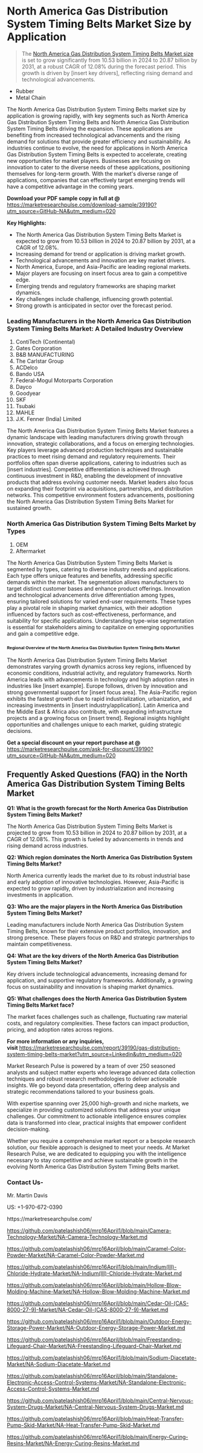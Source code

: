 <h1>North America Gas Distribution System Timing Belts Market&nbsp;Size by Application</h1><blockquote><p>The <a href="https://marketresearchpulse.com/download-sample/39190?utm_source=GitHub-NA&amp;utm_medium=020">North America Gas Distribution System Timing Belts Market size</a> is set to grow significantly from 10.53 billion in 2024 to 20.87 billion by 2031, at a robust CAGR of 12.08% during the forecast period. This growth is driven by [insert key drivers], reflecting rising demand and technological advancements.</p></blockquote><ul><li>Rubber<li> Metal Chain</li></ul><p>The North America Gas Distribution System Timing Belts market size by application is growing rapidly, with key segments such as North America Gas Distribution System Timing Belts and North America Gas Distribution System Timing Belts driving the expansion. These applications are benefiting from increased technological advancements and the rising demand for solutions that provide greater efficiency and sustainability. As industries continue to evolve, the need for applications in North America Gas Distribution System Timing Belts is expected to accelerate, creating new opportunities for market players. Businesses are focusing on innovation to cater to the diverse needs of these applications, positioning themselves for long-term growth. With the market's diverse range of applications, companies that can effectively target emerging trends will have a competitive advantage in the coming years.</p><p><strong>Download your PDF sample copy in full at @ </strong><a href="https://marketresearchpulse.com/download-sample/39190?utm_source=GitHub-NA&amp;utm_medium=020">https://marketresearchpulse.com/download-sample/39190?utm_source=GitHub-NA&amp;utm_medium=020</a></p><p><strong>Key Highlights: </strong></p><ul><li>The North America Gas Distribution System Timing Belts Market is expected to grow from 10.53 billion in 2024 to 20.87 billion by 2031, at a CAGR of 12.08%.</li><li>Increasing demand for trend or application is driving market growth.</li><li>Technological advancements and innovation are key market drivers.</li><li>North America, Europe, and Asia-Pacific are leading regional markets.</li><li>Major players are focusing on insert focus area to gain a competitive edge.</li><li>Emerging trends and regulatory frameworks are shaping market dynamics.</li><li>Key challenges include challenge, influencing growth potential.</li><li>Strong growth is anticipated in sector over the forecast period.</li></ul><h3>Leading Manufacturers in the North America Gas Distribution System Timing Belts Market: A Detailed Industry Overview</h3><ol><li>ContiTech (Continental)</li><li>Gates Corporation</li><li>B&B MANUFACTURING</li><li>The Carlstar Group</li><li>ACDelco</li><li>Bando USA</li><li>Federal-Mogul Motorparts Corporation</li><li>Dayco</li><li>Goodyear</li><li>SKF</li><li>Tsubaki</li><li>MAHLE</li><li>J.K. Fenner (India) Limited</li></ol><div class="flex max-w-full flex-col flex-grow"><div class="min-h-8 text-message flex w-full flex-col items-end gap-2 whitespace-normal break-words [.text-message+&amp;]:mt-5" dir="auto" data-message-author-role="assistant" data-message-id="fd8432e4-4910-450d-b182-61b7bfb0a01f" data-message-model-slug="gpt-4o"><div class="flex w-full flex-col gap-1 empty:hidden first:pt-[3px]"><div class="markdown prose w-full break-words dark:prose-invert light"><p>The North America Gas Distribution System Timing Belts Market features a dynamic landscape with leading manufacturers driving growth through innovation, strategic collaborations, and a focus on emerging technologies. Key players leverage advanced production techniques and sustainable practices to meet rising demand and regulatory requirements. Their portfolios often span diverse applications, catering to industries such as [insert industries]. Competitive differentiation is achieved through continuous investment in R&amp;D, enabling the development of innovative products that address evolving customer needs. Market leaders also focus on expanding their footprint via acquisitions, partnerships, and distribution networks. This competitive environment fosters advancements, positioning the North America Gas Distribution System Timing Belts Market for sustained growth.</p></div></div></div></div><h3>North America Gas Distribution System Timing Belts Market by Types</h3><ol><li>OEM<li> Aftermarket</li></ol><div class="flex max-w-full flex-col flex-grow"><div class="min-h-8 text-message flex w-full flex-col items-end gap-2 whitespace-normal break-words [.text-message+&amp;]:mt-5" dir="auto" data-message-author-role="assistant" data-message-id="084470be-0bb7-4664-bddf-5156b4f41249" data-message-model-slug="gpt-4o-mini"><div class="flex w-full flex-col gap-1 empty:hidden first:pt-[3px]"><div class="markdown prose w-full break-words dark:prose-invert light"><p>The North America Gas Distribution System Timing Belts Market is segmented by types, catering to diverse industry needs and applications. Each type offers unique features and benefits, addressing specific demands within the market. The segmentation allows manufacturers to target distinct customer bases and enhance product offerings. Innovation and technological advancements drive differentiation among types, ensuring tailored solutions for varied end-user requirements. These types play a pivotal role in shaping market dynamics, with their adoption influenced by factors such as cost-effectiveness, performance, and suitability for specific applications. Understanding type-wise segmentation is essential for stakeholders aiming to capitalize on emerging opportunities and gain a competitive edge.</p></div></div></div></div><h3><span style="font-size: 11px;">Regional Overview of the North America Gas Distribution System Timing Belts Market</span></h3><div class="flex max-w-full flex-col flex-grow"><div class="min-h-8 text-message flex w-full flex-col items-end gap-2 whitespace-normal break-words [.text-message+&amp;]:mt-5" dir="auto" data-message-author-role="assistant" data-message-id="e9038762-ce64-4e30-91c9-9bd413514231" data-message-model-slug="gpt-4o-mini"><div class="flex w-full flex-col gap-1 empty:hidden first:pt-[3px]"><div class="markdown prose w-full break-words dark:prose-invert light"><p>The North America Gas Distribution System Timing Belts Market demonstrates varying growth dynamics across key regions, influenced by economic conditions, industrial activity, and regulatory frameworks. North America leads with advancements in technology and high adoption rates in industries like [insert example]. Europe follows, driven by innovation and strong governmental support for [insert focus area]. The Asia-Pacific region exhibits the fastest growth due to rapid industrialization, urbanization, and increasing investments in [insert industry/application]. Latin America and the Middle East &amp; Africa also contribute, with expanding infrastructure projects and a growing focus on [insert trend]. Regional insights highlight opportunities and challenges unique to each market, guiding strategic decisions.</p></div></div></div></div><p><strong>Get a special discount on your report purchase at @ </strong><a href="https://marketresearchpulse.com/ask-for-discount/39190?utm_source=GitHub-NA&amp;utm_medium=020">https://marketresearchpulse.com/ask-for-discount/39190?utm_source=GitHub-NA&amp;utm_medium=020</a></p><h2>Frequently Asked Questions (FAQ) in the North America Gas Distribution System Timing Belts Market</h2><p><strong>Q1: What is the growth forecast for the North America Gas Distribution System Timing Belts Market?</strong></p><p>The North America Gas Distribution System Timing Belts Market is projected to grow from 10.53 billion in 2024 to 20.87 billion by 2031, at a CAGR of 12.08%. This growth is fueled by advancements in trends and rising demand across industries.</p><p><strong>Q2: Which region dominates the North America Gas Distribution System Timing Belts Market?</strong></p><p>North America currently leads the market due to its robust industrial base and early adoption of innovative technologies. However, Asia-Pacific is expected to grow rapidly, driven by industrialization and increasing investments in application.</p><p><strong>Q3: Who are the major players in the North America Gas Distribution System Timing Belts Market?</strong></p><p>Leading manufacturers include North America Gas Distribution System Timing Belts, known for their extensive product portfolios, innovation, and strong presence. These players focus on R&amp;D and strategic partnerships to maintain competitiveness.</p><p><strong>Q4: What are the key drivers of the North America Gas Distribution System Timing Belts Market?</strong></p><p>Key drivers include technological advancements, increasing demand for application, and supportive regulatory frameworks. Additionally, a growing focus on sustainability and innovation is shaping market dynamics.</p><p><strong>Q5: What challenges does the North America Gas Distribution System Timing Belts Market face?</strong></p><p>The market faces challenges such as challenge, fluctuating raw material costs, and regulatory complexities. These factors can impact production, pricing, and adoption rates across regions.</p><p><strong>For more information or any inquiries, visit&nbsp;</strong><a href="https://marketresearchpulse.com/report/39190/gas-distribution-system-timing-belts-market?utm_source=Linkedin&utm_medium=020">https://marketresearchpulse.com/report/39190/gas-distribution-system-timing-belts-market?utm_source=Linkedin&utm_medium=020</a></p><p>Market Research Pulse is powered by a team of over 250 seasoned analysts and subject matter experts who leverage advanced data collection techniques and robust research methodologies to deliver actionable insights. We go beyond data presentation, offering deep analysis and strategic recommendations tailored to your business goals.</p><p>With expertise spanning over 25,000 high-growth and niche markets, we specialize in providing customized solutions that address your unique challenges. Our commitment to actionable intelligence ensures complex data is transformed into clear, practical insights that empower confident decision-making.</p><p>Whether you require a comprehensive market report or a bespoke research solution, our flexible approach is designed to meet your needs. At Market Research Pulse, we are dedicated to equipping you with the intelligence necessary to stay competitive and achieve sustainable growth in the evolving North America Gas Distribution System Timing Belts market.</p><h3><strong>Contact Us-</strong></h3><p>Mr. Martin Davis</p><p>US: +1-970-672-0390</p><p>https://marketresearchpulse.com/</p><p><a href="https://github.com/patelashish06/mrp16April1/blob/main/Camera-Technology-Market/NA-Camera-Technology-Market.md">https://github.com/patelashish06/mrp16April1/blob/main/Camera-Technology-Market/NA-Camera-Technology-Market.md</a></p><p><a href="https://github.com/patelashish06/mrp16April/blob/main/Caramel-Color-Powder-Market/NA-Caramel-Color-Powder-Market.md">https://github.com/patelashish06/mrp16April/blob/main/Caramel-Color-Powder-Market/NA-Caramel-Color-Powder-Market.md</a></p><p><a href="https://github.com/patelashish06/mrp16April1/blob/main/Indium(III)-Chloride-Hydrate-Market/NA-Indium(III)-Chloride-Hydrate-Market.md">https://github.com/patelashish06/mrp16April1/blob/main/Indium(III)-Chloride-Hydrate-Market/NA-Indium(III)-Chloride-Hydrate-Market.md</a></p><p><a href="https://github.com/patelashish06/mrp16April/blob/main/Hollow-Blow-Molding-Machine-Market/NA-Hollow-Blow-Molding-Machine-Market.md">https://github.com/patelashish06/mrp16April/blob/main/Hollow-Blow-Molding-Machine-Market/NA-Hollow-Blow-Molding-Machine-Market.md</a></p><p><a href="https://github.com/patelashish06/mrp16April/blob/main/Cedar-Oil-(CAS-8000-27-9)-Market/NA-Cedar-Oil-(CAS-8000-27-9)-Market.md">https://github.com/patelashish06/mrp16April/blob/main/Cedar-Oil-(CAS-8000-27-9)-Market/NA-Cedar-Oil-(CAS-8000-27-9)-Market.md</a></p><p><a href="https://github.com/patelashish06/mrp16April1/blob/main/Outdoor-Energy-Storage-Power-Market/NA-Outdoor-Energy-Storage-Power-Market.md">https://github.com/patelashish06/mrp16April1/blob/main/Outdoor-Energy-Storage-Power-Market/NA-Outdoor-Energy-Storage-Power-Market.md</a></p><p><a href="https://github.com/patelashish06/mrp16April/blob/main/Freestanding-Lifeguard-Chair-Market/NA-Freestanding-Lifeguard-Chair-Market.md">https://github.com/patelashish06/mrp16April/blob/main/Freestanding-Lifeguard-Chair-Market/NA-Freestanding-Lifeguard-Chair-Market.md</a></p><p><a href="https://github.com/patelashish06/mrp16April1/blob/main/Sodium-Diacetate-Market/NA-Sodium-Diacetate-Market.md">https://github.com/patelashish06/mrp16April1/blob/main/Sodium-Diacetate-Market/NA-Sodium-Diacetate-Market.md</a></p><p><a href="https://github.com/patelashish06/mrp16April/blob/main/Standalone-Electronic-Access-Control-Systems-Market/NA-Standalone-Electronic-Access-Control-Systems-Market.md">https://github.com/patelashish06/mrp16April/blob/main/Standalone-Electronic-Access-Control-Systems-Market/NA-Standalone-Electronic-Access-Control-Systems-Market.md</a></p><p><a href="https://github.com/patelashish06/mrp16April1/blob/main/Central-Nervous-System-Drugs-Market/NA-Central-Nervous-System-Drugs-Market.md">https://github.com/patelashish06/mrp16April1/blob/main/Central-Nervous-System-Drugs-Market/NA-Central-Nervous-System-Drugs-Market.md</a></p><p><a href="https://github.com/patelashish06/mrp16April/blob/main/Heat-Transfer-Pump-Skid-Market/NA-Heat-Transfer-Pump-Skid-Market.md">https://github.com/patelashish06/mrp16April/blob/main/Heat-Transfer-Pump-Skid-Market/NA-Heat-Transfer-Pump-Skid-Market.md</a></p><p><a href="https://github.com/patelashish06/mrp16April1/blob/main/Energy-Curing-Resins-Market/NA-Energy-Curing-Resins-Market.md">https://github.com/patelashish06/mrp16April1/blob/main/Energy-Curing-Resins-Market/NA-Energy-Curing-Resins-Market.md</a></p>